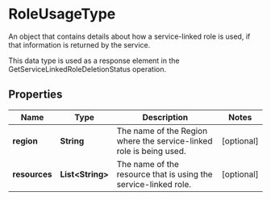 

# RoleUsageType

<p>An object that contains details about how a service-linked role is used, if that information is returned by the service.</p> <p>This data type is used as a response element in the <a>GetServiceLinkedRoleDeletionStatus</a> operation.</p>

## Properties

| Name | Type | Description | Notes |
|------------ | ------------- | ------------- | -------------|
|**region** | **String** | The name of the Region where the service-linked role is being used. |  [optional] |
|**resources** | **List&lt;String&gt;** | The name of the resource that is using the service-linked role. |  [optional] |



